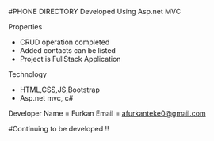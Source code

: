 #PHONE DIRECTORY
Developed Using Asp.net MVC

Properties
- CRUD operation completed
- Added contacts can be listed
- Project is FullStack Application

Technology
- HTML,CSS,JS,Bootstrap
- Asp.net mvc, c#

Developer
Name = Furkan 
Email = afurkanteke0@gmail.com

#Continuing to be developed !!
